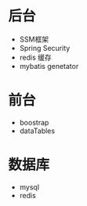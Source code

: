 # 后台
  * SSM框架
  * Spring Security
  * redis 缓存
  * mybatis genetator

# 前台
  * boostrap
  * dataTables
  
# 数据库
  * mysql
  * redis